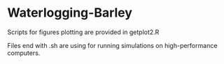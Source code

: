 # Waterlogging-Barley
Scripts for figures plotting are provided in getplot2.R


Files end with .sh are using for running simulations on high-performance computers.
